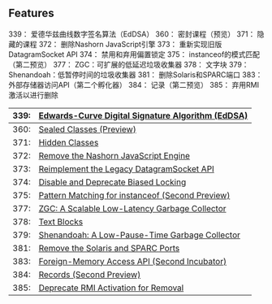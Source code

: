 ## Features

339：	爱德华兹曲线数字签名算法（EdDSA）
360：	密封课程（预览）
371：	隐藏的课程
372：	删除Nashorn JavaScript引擎
373：	重新实现旧版DatagramSocket API
374：	禁用和弃用偏置锁定
375：	instanceof的模式匹配（第二预览）
377：	ZGC：可扩展的低延迟垃圾收集器
378：	文字块
379：	Shenandoah：低暂停时间的垃圾收集器
381：	删除Solaris和SPARC端口
383：	外部存储器访问API（第二个孵化器）
384：	记录（第二预览）
385：	弃用RMI激活以进行删除





| 339: | [Edwards-Curve Digital Signature Algorithm (EdDSA)](https://openjdk.java.net/jeps/339) |
| ---- | ------------------------------------------------------------ |
| 360: | [Sealed Classes (Preview)](https://openjdk.java.net/jeps/360) |
| 371: | [Hidden Classes](https://openjdk.java.net/jeps/371)          |
| 372: | [Remove the Nashorn JavaScript Engine](https://openjdk.java.net/jeps/372) |
| 373: | [Reimplement the Legacy DatagramSocket API](https://openjdk.java.net/jeps/373) |
| 374: | [Disable and Deprecate Biased Locking](https://openjdk.java.net/jeps/374) |
| 375: | [Pattern Matching for instanceof (Second Preview)](https://openjdk.java.net/jeps/375) |
| 377: | [ZGC: A Scalable Low-Latency Garbage Collector](https://openjdk.java.net/jeps/377) |
| 378: | [Text Blocks](https://openjdk.java.net/jeps/378)             |
| 379: | [Shenandoah: A Low-Pause-Time Garbage Collector](https://openjdk.java.net/jeps/379) |
| 381: | [Remove the Solaris and SPARC Ports](https://openjdk.java.net/jeps/381) |
| 383: | [Foreign-Memory Access API (Second Incubator)](https://openjdk.java.net/jeps/383) |
| 384: | [Records (Second Preview)](https://openjdk.java.net/jeps/384) |
| 385: | [Deprecate RMI Activation for Removal](https://openjdk.java.net/jeps/385) |